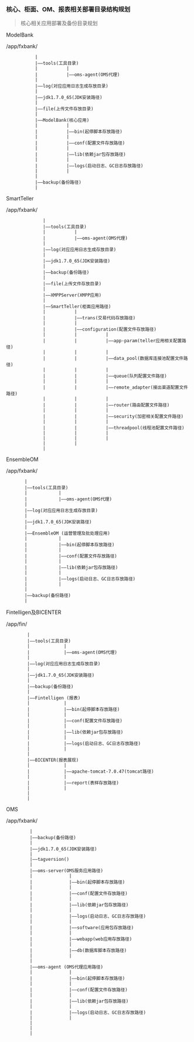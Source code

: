 ### 核心、柜面、OM、报表相关部署目录结构规划

> 核心相关应用部署及备份目录规划

ModelBank

/app/fxbank/

               |
               |——tools(工具目录)
               |           |
               |           |——oms-agent(OMS代理)
               |
               |——log(对应应用日志生成存放目录)
               |
               |——jdk1.7.0_65(JDK安装路径)
               |
               |——file(上传文件存放目录)
               |
               |——ModelBank(核心应用)
               |           |
               |           |——bin(起停脚本存放路径)
               |           |
               |           |——conf(配置文件存放路径)
               |           |
               |           |——lib(依赖jar包存放路径)
               |           |
               |           |——logs(启动日志、GC日志存放路径)
               |           |
               |
               |——backup(备份路径)
               |

SmartTeller

/app/fxbank/

                  |
                  |——tools(工具目录)
                  |           |
                  |           |——oms-agent(OMS代理)
                  |
                  |——log(对应应用日志生成存放目录)
                  |
                  |——jdk1.7.0_65(JDK安装路径)
                  |
                  |——backup(备份路径)
                  |
                  |——file(上传文件存放目录)
                  |
                  |——XMPPServer(XMPP应用)
                  |
                  |——SmartTeller(柜面应用路径)
                  |           |
                  |           |——trans(交易代码存放路径)
                  |           |
                  |           |——configuration(配置文件存放路径)
                  |           |           |
                  |           |           |——app-param(teller应用相关配置路径)
                  |           |           |
                  |           |           |——data_pool(数据库连接池配置文件路径)
                  |           |           |
                  |           |           |——queue(队列配置文件路径)
                  |           |           |
                  |           |           |——remote_adapter(接出渠道配置文件路径)
                  |           |           |
                  |           |           |——router(路由配置文件路径)
                  |           |           |
                  |           |           |——security(加密相关配置文件路径)
                  |           |           |
                  |           |           |——threadpool(线程池配置文件路径)
                  |           |           |
                  |           |           |
                  |           |
                  |

EnsembleOM

/app/fxbank/

           |
           |——tools(工具目录)
           |            |
           |            |——oms-agent(OMS代理)
           |
           |——log(对应应用日志生成存放目录)
           |
           |——jdk1.7.0_65(JDK安装路径)
           |
           |——EnsembleOM (运营管理及批处理应用)
           |            |
           |            |——bin(起停脚本存放路径)
           |            |
           |            |——conf(配置文件存放路径)
           |            |
           |            |——lib(依赖jar包存放路径)
           |            |
           |            |——logs(启动日志、GC日志存放路径)
           |            |
           |
           |——backup(备份路径)
           |

Fintelligen及BICENTER

/app/fin/

            |
            |——tools(工具目录)
            |             |
            |             |——oms-agent(OMS代理)
            |
            |——log(对应应用日志生成存放目录)
            |
            |——jdk1.7.0_65(JDK安装路径)
            |
            |——backup(备份路径)
            |
            |——Fintelligen (报表)
            |             |
            |             |——bin(起停脚本存放路径)
            |             |
            |             |——conf(配置文件存放路径)
            |             |
            |             |——lib(依赖jar包存放路径)
            |             |
            |             |——logs(启动日志、GC日志存放路径)
            |             |
            |
            |——BICENTER(报表展现)
            |             |
            |             |——apache-tomcat-7.0.47(tomcat路径)
            |             |
            |             |——report(表样存放路径)
            |             |
            |
            |

OMS

/app/fxbank/

             |
             |——backup(备份路径)
             |
             |——jdk1.7.0_65(JDK安装路径)
             |
             |——tagversion()
             |
             |——oms-server(OMS服务应用路径)
             |              |
             |              |——bin(起停脚本存放路径)
             |              |
             |              |——conf(配置文件存放路径)
             |              |
             |              |——lib(依赖jar包存放路径)
             |              |
             |              |——logs(启动日志、GC日志存放路径)
             |              |
             |              |——software(应用包存放路径)
             |              |
             |              |——webapp(web应用存放路径)
             |              |
             |              |——db(数据库脚本存放路径)
             |              |
             |
             |——oms-agent (OMS代理应用路径)
             |              |
             |              |——bin(起停脚本存放路径)
             |              |
             |              |——conf(配置文件存放路径)
             |              |
             |              |——lib(依赖jar包存放路径)
             |              |
             |              |——logs(启动日志、GC日志存放路径)
             |              |
             |
             |
             |